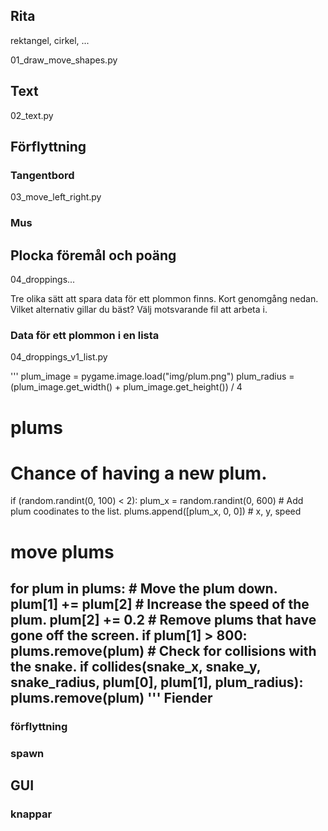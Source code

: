 Rita
---------------------

rektangel, cirkel, ...

01_draw_move_shapes.py

Text
----------------
02_text.py


Förflyttning
----------------------

### Tangentbord

03_move_left_right.py

### Mus

Plocka föremål och poäng
----------------

04_droppings...

Tre olika sätt att spara data för ett plommon finns. Kort genomgång nedan. 
Vilket alternativ gillar du bäst? Välj motsvarande fil att arbeta i.

### Data för ett plommon i en lista
04_droppings_v1_list.py

'''
plum_image = pygame.image.load("img/plum.png")
plum_radius = (plum_image.get_width() + plum_image.get_height()) / 4
# plums
# Chance of having a new plum.
if (random.randint(0, 100) < 2):
    plum_x = random.randint(0, 600)
    # Add plum coodinates to the list.
    plums.append([plum_x, 0, 0]) # x, y, speed

# move plums
for plum in plums:
    # Move the plum down.
    plum[1] += plum[2]
    # Increase the speed of the plum.
    plum[2] += 0.2
    # Remove plums that have gone off the screen.
    if plum[1] > 800:
        plums.remove(plum)
    # Check for collisions with the snake.
    if collides(snake_x, snake_y, snake_radius, 
                plum[0], plum[1], plum_radius):
        plums.remove(plum)
'''
Fiender
---------------

### förflyttning

### spawn

GUI
-----------

### knappar